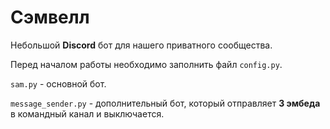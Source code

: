 # Сэмвелл

Небольшой **Discord** бот для нашего приватного сообщества.

Перед началом работы необходимо заполнить файл `config.py`.

`sam.py` - основной бот.

`message_sender.py` - дополнительный бот, который отправляет **3 эмбеда** в командный канал и выключается.
